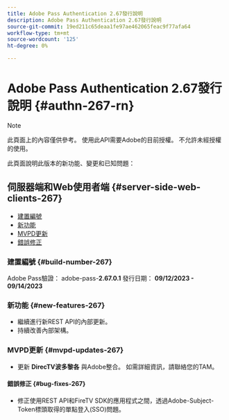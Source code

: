```yaml
---
title: Adobe Pass Authentication 2.67發行說明
description: Adobe Pass Authentication 2.67發行說明
source-git-commit: 19ed211c65deaa1fe97ae462065feac9f77afa64
workflow-type: tm+mt
source-wordcount: '125'
ht-degree: 0%

---
```


# Adobe Pass Authentication 2.67發行說明 {#authn-267-rn}

>[!NOTE]
>
>此頁面上的內容僅供參考。 使用此API需要Adobe的目前授權。 不允許未經授權的使用。

此頁面說明此版本的新功能、變更和已知問題：

## 伺服器端和Web使用者端 {#server-side-web-clients-267}

* [建置編號](#build-number-267)
* [新功能](#new-features-267)
* [MVPD更新](#mvpd-updates-267)
* [錯誤修正](#bug-fixes-267)

### 建置編號 {#build-number-267}

Adobe Pass驗證： adobe-pass-**2.67.0.1**
發行日期： **09/12/2023 - 09/14/2023**

### 新功能 {#new-features-267}

* 繼續進行新REST API的內部更新。
* 持續改善內部架構。

### MVPD更新 {#mvpd-updates-267}

* 更新 **DirecTV波多黎各** 與Adobe整合。 如需詳細資訊，請聯絡您的TAM。

#### 錯誤修正 {#bug-fixes-267}

* 修正使用REST API和FireTV SDK的應用程式之間，透過Adobe-Subject-Token標頭取得的單點登入(SSO)問題。

